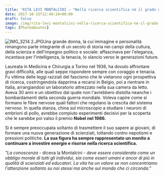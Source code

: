 ```yaml
---
title: 'RITA LEVI MONTALCINI – "Nella ricerca scientifica né il grado di intelligenza né la capacità di eseguire e portare a termine il compito intrapreso sono fattori essenziali per la riuscita e per la soddisfazione personale. Nell''uno e nell''altro contano maggiormente la totale dedizione e il chiudere gli occhi davanti alle difficoltà"'
date: 2017-10-15T12:49:24+00:00
draft: false
image: /img/rita-levi-montalcini-nella-ricerca-scientifica-ne-il-grado-di-intelligenza-ne-la-capacita-di-eseguire-e-portare-a-termine-il-compito-intrapreso-sono-fattori-essenziali-per-la-riuscita-e-per.md/img_3214-2.jpg
tags: [PharmaQuotes]
---
```


![IMG_3214 2.JPG](/img/rita-levi-montalcini-nella-ricerca-scientifica-ne-il-grado-di-intelligenza-ne-la-capacita-di-eseguire-e-portare-a-termine-il-compito-intrapreso-sono-fattori-essenziali-per-la-riuscita-e-per.md/img_3214-2.jpg)Una grande donna, la cui immagine e personalità rimangono parte integrante di un secolo di storia nei campi della cultura, della scienza e dell'impegno politico e sociale: affascinava per l'eleganza, incantava per l'intelligenza, la tenacia, lo slancio verso le generazioni future.

Laureata in Medicina e Chirurgia a Torino nel 1936, ha dovuto affrontare gravi difficoltà, alle quali seppe rispondere sempre con coraggio e tenacia. Fu vittima delle leggi razziali del fascismo che le vietarono ogni prospettiva di ricerca, costringendola dapprima a recarsi in Belgio, poi a rientrare in Italia, arrangiandosi un laboratorio attrezzato nella sua camera da letto. Aveva 30 anni e un obiettivo dal quale non l'avrebbero distolta neanche i bombardamenti della seconda guerra mondiale. Voleva capire come si formano le fibre nervose quali fattori che regolano la crescita del sistema nervoso. In quella stanza, china sul microscopio a studiare i neuroni di embrioni di pollo, avrebbe compiuto esperimenti decisivi per la scoperta che le sarebbe poi valso il premio **Nobel nel 1986.**

Si è sempre preoccupata soltanto di trasmettere il suo sapere ai giovani, di formare una nuova generazione di scienziati, lottando contro nepotismi e pressioni politiche. **La sua figura ha sempre rappresentato un monito a continuare a investire energie e risorse nella ricerca scientifica.**

_"La conoscenza -_ diceva la Montalcini - _deve essere considerata come un obbligo morale di tutti gli individui, sia come esseri umani e ancor di più in qualità di scienziati ed educatori. La vita ha un valore se non concentriamo l'attenzione soltanto su noi stessi ma anche sul mondo che ci circonda."_